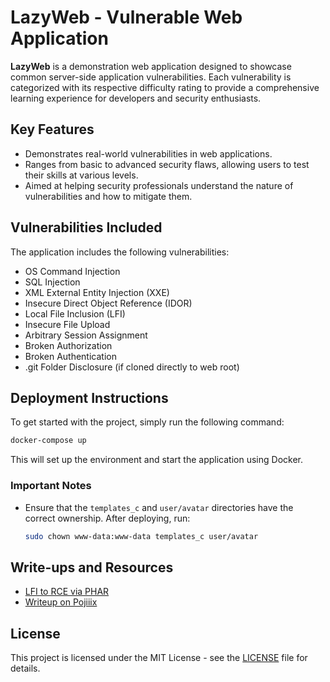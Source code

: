 # LazyWeb - Vulnerable Web Application

**LazyWeb** is a demonstration web application designed to showcase common server-side application vulnerabilities. Each vulnerability is categorized with its respective difficulty rating to provide a comprehensive learning experience for developers and security enthusiasts.

## Key Features
- Demonstrates real-world vulnerabilities in web applications.
- Ranges from basic to advanced security flaws, allowing users to test their skills at various levels.
- Aimed at helping security professionals understand the nature of vulnerabilities and how to mitigate them.

## Vulnerabilities Included
The application includes the following vulnerabilities:
- OS Command Injection
- SQL Injection
- XML External Entity Injection (XXE)
- Insecure Direct Object Reference (IDOR)
- Local File Inclusion (LFI)
- Insecure File Upload
- Arbitrary Session Assignment
- Broken Authorization
- Broken Authentication
- .git Folder Disclosure (if cloned directly to web root)

## Deployment Instructions
To get started with the project, simply run the following command:

```bash
docker-compose up
```

This will set up the environment and start the application using Docker.

### Important Notes
- Ensure that the `templates_c` and `user/avatar` directories have the correct ownership. After deploying, run:
  
  ```bash
  sudo chown www-data:www-data templates_c user/avatar
  ```

## Write-ups and Resources
- [LFI to RCE via PHAR](https://www.jasveermaan.com)
- [Writeup on Pojiiix](https://blog.pojiiix.tech)

## License
This project is licensed under the MIT License - see the [LICENSE](LICENSE) file for details.


